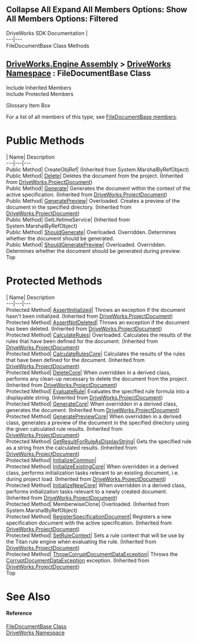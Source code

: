 Collapse All Expand All Members Options: Show All  Members Options: Filtered   
---  
DriveWorks SDK Documentation  |   
---|---  
FileDocumentBase Class Methods   
  
[DriveWorks.Engine Assembly](topic2156.md) > [DriveWorks Namespace](topic2159.md) : FileDocumentBase Class  
---  
  
Include Inherited Members    
Include Protected Members    


Glossary Item Box

For a list of all members of this type, see [FileDocumentBase members](topic2871.md).

# Public Methods

| Name| Description  
---|---|---  
Public Method| CreateObjRef|  (Inherited from System.MarshalByRefObject)  
Public Method| [Delete](topic4368.md)| Deletes the document from the project. (Inherited from [DriveWorks.ProjectDocument](topic4356.md))  
Public Method| [Generate](topic4372.md)| Generates the document within the context of the active specification. (Inherited from [DriveWorks.ProjectDocument](topic4356.md))  
Public Method| [GeneratePreview](topic4374.md)| Overloaded. Creates a preview of the document in the specified directory. (Inherited from [DriveWorks.ProjectDocument](topic4356.md))  
Public Method| GetLifetimeService|  (Inherited from System.MarshalByRefObject)  
Public Method| [ShouldGenerate](topic2877.md)| Overloaded. Overridden. Determines whether the document should be generated.   
Public Method| [ShouldGeneratePreview](topic2879.md)| Overloaded. Overridden. Determines whether the document should be generated during preview.   
Top

# Protected Methods

| Name| Description  
---|---|---  
Protected Method| [AssertInitialized](topic4362.md)| Throws an exception if the document hasn't been initialized. (Inherited from [DriveWorks.ProjectDocument](topic4356.md))  
Protected Method| [AssertNotDeleted](topic4363.md)| Throws an exception if the document has been deleted. (Inherited from [DriveWorks.ProjectDocument](topic4356.md))  
Protected Method| [CalculateRules](topic4364.md)| Overloaded. Calculates the results of the rules that have been defined for the document. (Inherited from [DriveWorks.ProjectDocument](topic4356.md))  
Protected Method| [CalculateRulesCore](topic4367.md)| Calculates the results of the rules that have been defined for the document. (Inherited from [DriveWorks.ProjectDocument](topic4356.md))  
Protected Method| [DeleteCore](topic4369.md)| When overridden in a derived class, performs any clean-up necessary to delete the document from the project. (Inherited from [DriveWorks.ProjectDocument](topic4356.md))  
Protected Method| [EvaluateRule](topic4371.md)| Evaluates the specified rule formula into a displayable string. (Inherited from [DriveWorks.ProjectDocument](topic4356.md))  
Protected Method| [GenerateCore](topic4373.md)| When overridden in a derived class, generates the document. (Inherited from [DriveWorks.ProjectDocument](topic4356.md))  
Protected Method| [GeneratePreviewCore](topic4377.md)| When overridden in a derived class, generates a preview of the document in the specified directory using the given calculated rule results. (Inherited from [DriveWorks.ProjectDocument](topic4356.md))  
Protected Method| [GetResultForRuleAsDisplayString](topic4378.md)| Gets the specified rule as a string from the calculated results. (Inherited from [DriveWorks.ProjectDocument](topic4356.md))  
Protected Method| [InitializeCommon](topic2876.md)|   
Protected Method| [InitializeExistingCore](topic4379.md)| When overridden in a derived class, performs initialization tasks relevant to an existing document, i.e. during project load. (Inherited from [DriveWorks.ProjectDocument](topic4356.md))  
Protected Method| [InitializeNewCore](topic4380.md)| When overridden in a derived class, performs initialization tasks relevant to a newly created document. (Inherited from [DriveWorks.ProjectDocument](topic4356.md))  
Protected Method| MemberwiseClone| Overloaded. (Inherited from System.MarshalByRefObject)  
Protected Method| [RegisterSpecificationDocument](topic4381.md)| Registers a new specification document with the active specification. (Inherited from [DriveWorks.ProjectDocument](topic4356.md))  
Protected Method| [SetRuleContext](topic4382.md)| Sets a rule context that will be use by the Titan rule engine when evaluating the rule. (Inherited from [DriveWorks.ProjectDocument](topic4356.md))  
Protected Method| [ThrowCorruptDocumentDataException](topic4389.md)| Throws the [CorruptDocumentDataException](topic2624.md) exception. (Inherited from [DriveWorks.ProjectDocument](topic4356.md))  
Top

# See Also

#### Reference

[FileDocumentBase Class](topic2870.md)   
[DriveWorks Namespace](topic2159.md)


